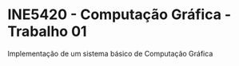 # INE5420 - Computação Gráfica - Trabalho 01

Implementação de um sistema básico de Computação Gráfica
